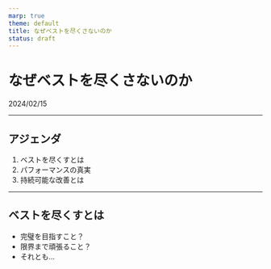 ```yaml
---
marp: true
theme: default
title: なぜベストを尽くさないのか
status: draft
---
```


# なぜベストを尽くさないのか

2024/02/15

---

## アジェンダ

1. ベストを尽くすとは
2. パフォーマンスの真実
3. 持続可能な改善とは

---

## ベストを尽くすとは

- 完璧を目指すこと？
- 限界まで頑張ること？
- それとも...
